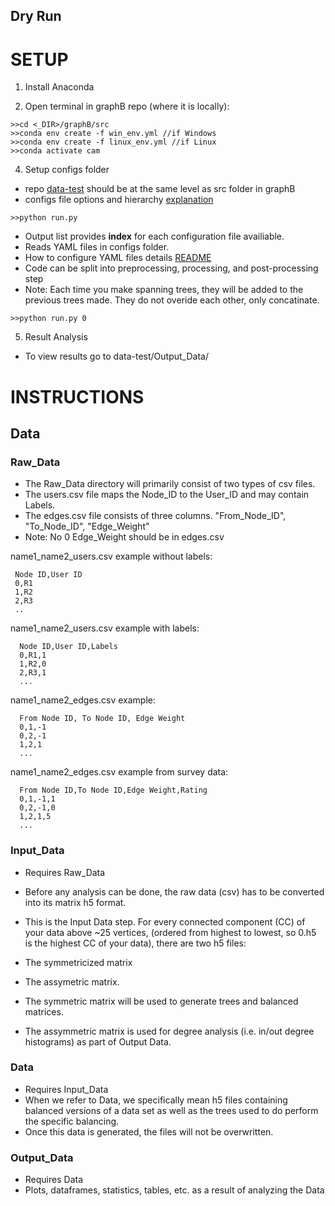 ## Dry Run ##
# SETUP
1. Install Anaconda 

2. Open terminal in graphB repo (where it is locally):
```
>>cd <_DIR>/graphB/src
>>conda env create -f win_env.yml //if Windows
>>conda env create -f linux_env.yml //if Linux
>>conda activate cam
```
4. Setup configs folder 

* repo [data-test](data-test) should be at the same level as src folder in graphB 
* configs file options and hierarchy [explanation](src/configs/README.md)
```
>>python run.py
```
* Output list provides **index** for each configuration file availiable.
* Reads YAML files in configs folder.  
* How to configure YAML files details [README](configs/README.md)
* Code can be split into preprocessing, processing, and post-processing step 
* Note: Each time you make spanning trees, they will be added to the previous trees made. They do not overide each other, only concatinate.

```
>>python run.py 0
```

5. Result Analysis 
* To view results go to data-test/Output_Data/
    

# INSTRUCTIONS 

## Data 

### Raw_Data

- The Raw_Data directory will primarily consist of two types of csv files.
- The users.csv file maps the Node_ID to the User_ID and may contain Labels. 
- The edges.csv file consists of three columns. "From_Node_ID", "To_Node_ID", "Edge_Weight"
- Note: No 0 Edge_Weight should be in edges.csv

name1_name2_users.csv example without labels:  
 ``` 
  Node ID,User ID
  0,R1
  1,R2
  2,R3
  ..
```
name1_name2_users.csv example with labels:  
```
  Node ID,User ID,Labels
  0,R1,1
  1,R2,0
  2,R3,1
  ...
```

name1_name2_edges.csv example:  
``` 
  From Node ID, To Node ID, Edge Weight
  0,1,-1
  0,2,-1
  1,2,1
  ...
```
name1_name2_edges.csv example from survey data:  
``` 
  From Node ID,To Node ID,Edge Weight,Rating
  0,1,-1,1
  0,2,-1,0
  1,2,1,5
  ...
```

### Input_Data   

  * Requires Raw_Data
  * Before any analysis can be done, the raw data (csv) has to be converted into its matrix h5 format. 
  * This is the Input Data step. For every connected component (CC) of your data above ~25 vertices, (ordered from highest to lowest, so 0.h5 is the highest CC of your data), there are two h5 files: 
  * The symmetricized matrix
  * The assymetric matrix.

  * The symmetric matrix will be used to generate trees and balanced matrices. 
  * The assymmetric matrix is used for degree analysis (i.e. in/out degree histograms) as part of Output Data.

### Data

 * Requires Input_Data
 * When we refer to Data, we specifically mean h5 files containing balanced versions of a data set as well as the trees used to do perform the specific balancing. 
 * Once this data is generated, the files will not be overwritten.


### Output_Data

  * Requires Data
  * Plots, dataframes, statistics, tables, etc. as a result of analyzing the Data


